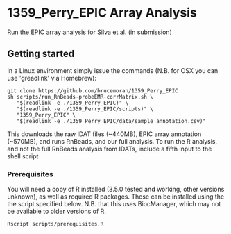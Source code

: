 # 1359_Perry_EPIC Array Analysis

Run the EPIC array analysis for Silva et al. (in submission)

## Getting started

In a Linux environment simply issue the commands (N.B. for OSX you can use 'greadlink' via Homebrew):

```
git clone https://github.com/brucemoran/1359_Perry_EPIC
sh scripts/run_RnBeads-probeEMR-corrMatrix.sh \
   "$(readlink -e ./1359_Perry_EPIC)" \
   "$(readlink -e ./1359_Perry_EPIC/scripts)" \
   "1359_Perry_EPIC" \
   "$(readlink -e ./1359_Perry_EPIC/data/sample_annotation.csv)"
```

This downloads the raw IDAT files (~440MB), EPIC array annotation (~570MB), and runs RnBeads, and our full analysis. To run the R analysis, and not the full RnBeads analysis from IDATs, include a fifth input to the shell script

### Prerequisites

You will need a copy of R installed (3.5.0 tested and working, other versions unknown), as well as required R packages. These can be installed using the the script specified below. N.B. that this uses BiocManager, which may not be available to older versions of R.

```
Rscript scripts/prerequisites.R
```
